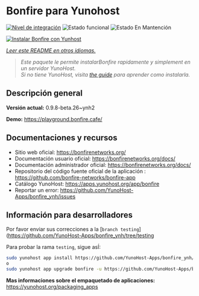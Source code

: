 <!--
Este archivo README esta generado automaticamente<https://github.com/YunoHost/apps/tree/master/tools/readme_generator>
No se debe editar a mano.
-->

# Bonfire para Yunohost

[![Nivel de integración](https://dash.yunohost.org/integration/bonfire.svg)](https://ci-apps.yunohost.org/ci/apps/bonfire/) ![Estado funcional](https://ci-apps.yunohost.org/ci/badges/bonfire.status.svg) ![Estado En Mantención](https://ci-apps.yunohost.org/ci/badges/bonfire.maintain.svg)

[![Instalar Bonfire con Yunhost](https://install-app.yunohost.org/install-with-yunohost.svg)](https://install-app.yunohost.org/?app=bonfire)

*[Leer este README en otros idiomas.](./ALL_README.md)*

> *Este paquete le permite instalarBonfire rapidamente y simplement en un servidor YunoHost.*  
> *Si no tiene YunoHost, visita [the guide](https://yunohost.org/install) para aprender como instalarla.*

## Descripción general



**Versión actual:** 0.9.8-beta.26~ynh2

**Demo:** <https://playground.bonfire.cafe/>
## Documentaciones y recursos

- Sitio web oficial: <https://bonfirenetworks.org/>
- Documentación usuario oficial: <https://bonfirenetworks.org/docs/>
- Documentación administrador oficial: <https://bonfirenetworks.org/docs/>
- Repositorio del código fuente oficial de la aplicación : <https://github.com/bonfire-networks/bonfire-app>
- Catálogo YunoHost: <https://apps.yunohost.org/app/bonfire>
- Reportar un error: <https://github.com/YunoHost-Apps/bonfire_ynh/issues>

## Información para desarrolladores

Por favor enviar sus correcciones a la [`branch testing`](https://github.com/YunoHost-Apps/bonfire_ynh/tree/testing

Para probar la rama `testing`, sigue asÍ:

```bash
sudo yunohost app install https://github.com/YunoHost-Apps/bonfire_ynh/tree/testing --debug
o
sudo yunohost app upgrade bonfire -u https://github.com/YunoHost-Apps/bonfire_ynh/tree/testing --debug
```

**Mas informaciones sobre el empaquetado de aplicaciones:** <https://yunohost.org/packaging_apps>
